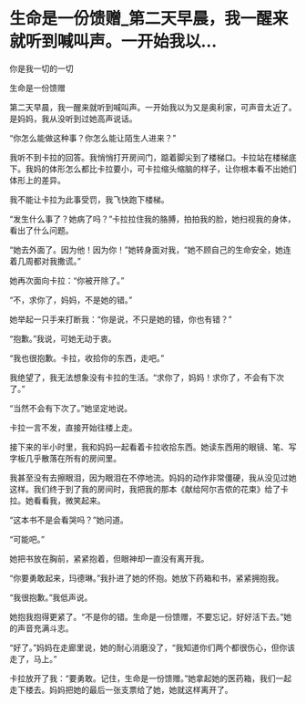 # 生命是一份馈赠_第二天早晨，我一醒来就听到喊叫声。一开始我以...

你是我一切的一切

生命是一份馈赠

第二天早晨，我一醒来就听到喊叫声。一开始我以为又是奥利家，可声音太近了。是妈妈，我从没听到过她高声说话。

“你怎么能做这种事？你怎么能让陌生人进来？”

我听不到卡拉的回答。我悄悄打开房间门，踮着脚尖到了楼梯口。卡拉站在楼梯底下。我妈的体形怎么都比卡拉要小，可卡拉缩头缩脑的样子，让你根本看不出她们体形上的差异。

我不能让卡拉为此事受罚，我飞快跑下楼梯。

“发生什么事了？她病了吗？”卡拉拉住我的胳膊，拍拍我的脸，她扫视我的身体，看出了什么问题。

“她去外面了。因为他！因为你！”她转身面对我，“她不顾自己的生命安全，她连着几周都对我撒谎。”

她再次面向卡拉：“你被开除了。”

“不，求你了，妈妈，不是她的错。”

她举起一只手来打断我：“你是说，不只是她的错，你也有错？”

“抱歉。”我说，可她无动于衷。

“我也很抱歉。卡拉，收拾你的东西，走吧。”

我绝望了，我无法想象没有卡拉的生活。“求你了，妈妈！求你了，不会有下次了。”

“当然不会有下次了。”她坚定地说。

卡拉一言不发，直接开始往楼上走。

接下来的半小时里，我和妈妈一起看着卡拉收拾东西。她读东西用的眼镜、笔、写字板几乎散落在所有的房间里。

我甚至没有去擦眼泪，因为眼泪在不停地流。妈妈的动作非常僵硬，我从没见过她这样。我们终于到了我的房间时，我把我的那本《献给阿尔吉侬的花束》给了卡拉。她看看我，微笑起来。

“这本书不是会看哭吗？”她问道。

“可能吧。”

她把书放在胸前，紧紧抱着，但眼神却一直没有离开我。

“你要勇敢起来，玛德琳。”我扑进了她的怀抱。她放下药箱和书，紧紧拥抱我。

“我很抱歉。”我低声说。

她抱我抱得更紧了。“不是你的错。生命是一份馈赠，不要忘记，好好活下去。”她的声音充满斗志。

“好了。”妈妈在走廊里说，她的耐心消磨没了，“我知道你们两个都很伤心，但你该走了，马上。”

卡拉放开了我：“要勇敢。记住，生命是一份馈赠。”她拿起她的医药箱，我们一起走下楼去。妈妈把她的最后一张支票给了她，她就这样离开了。